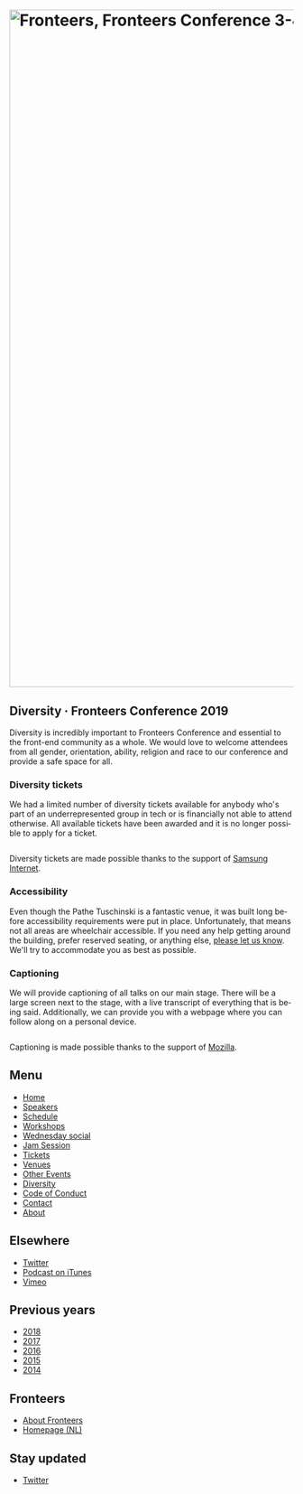 <!DOCTYPE html>
<!-- Handcrafted with ❤️, by Krijn -->
<html lang="nl">
 <head>
  <meta charset="utf-8">
  <title lang="en">Diversity · Fronteers Conference 2019 · Fronteers</title>
  <meta name="viewport" content="width=device-width,initial-scale=1">
  <link rel="stylesheet" href="/_css/fronteers.css?v=2023">
  <link rel="icon" href="/favicon.ico">
  <link rel="alternate" type="application/rss+xml" href="http://feeds.feedburner.com/FronteersWeblog" title="Fronteers weblog">
  <link rel="alternate" type="application/rss+xml" href="http://feeds.feedburner.com/FronteersWeblogLaatsteReacties" title="Fronteers weblog: laatste reacties">
  <link rel="alternate" type="application/rss+xml" href="http://feeds.feedburner.com/FronteersBijeenkomsten" title="Fronteers bijeenkomsten">
  <link rel="alternate" type="application/rss+xml" href="http://feeds.feedburner.com/FronteersVacaturebank" title="Fronteers vacaturebank">
  <link rel="alternate" type="application/rss+xml" href="http://feeds.feedburner.com/FronteersWorkshops" title="Fronteers workshops">
  <link rel="me" href="https://front-end.social/@fronteers">
  <link rel="alternate" type="application/rss+xml" href="http://feeds.feedburner.com/FronteersCongres" title="Fronteers conference">
  <link rel="shortlink" href="http://frnt.rs/p2310">
  <link rel="stylesheet" href="/_downloads/conference/2019/main.css?v4">
 </head>
 <body id="fronteers-nl" class="page-diversity">
  <div id="container">
   <div id="main">
    <h1><a href="/congres/2019"><img src="/_img/congres/2019/fronteersconf19.png" width="1200" alt="Fronteers, Fronteers Conference 3-4 October 2019 Amsterdam"></a></h1>
    <div class="section" lang="en">
     <h2>Diversity · Fronteers Conference 2019</h2>
     <p>Diversity is incredibly important to Fronteers Conference and essential to the front-end community as a whole. We would love to welcome attendees from all gender, orientation, ability, religion and race to our conference and provide a safe space for all.</p>
    </div>
    <div class="section odd" lang="en">
     <h3>Diversity tickets</h3>
     <p>We had a limited number of diversity tickets available for anybody who's part of an underrepresented group in tech or is financially not able to attend otherwise. All available tickets have been awarded and it is no longer possible to apply for a ticket.</p>
     <p class="figure sponsor"><img src="/_img/congres/2019/samsung-internet-logo.svg" loading="lazy" decoding="async" alt=""></p>
     <p>Diversity tickets are made possible thanks to the support of <a href="https://samsunginter.net">Samsung Internet</a>.</p>
    </div>
    <div class="section" lang="en">
     <h3>Accessibility</h3>
     <p>Even though the Pathe Tuschinski is a fantastic venue, it was built long before accessibility requirements were put in place. Unfortunately, that means not all areas are wheelchair accessible. If you need any help getting around the building, prefer reserved seating, or anything else, <a href="/congres/2019/contact">please let us know</a>. We'll try to accommodate you as best as possible.</p>
    </div>
    <div class="section odd" lang="en">
     <h3>Captioning</h3>
     <p>We will provide captioning of all talks on our main stage. There will be a large screen next to the stage, with a live transcript of everything that is being said. Additionally, we can provide you with a webpage where you can follow along on a personal device.</p>
     <p class="figure sponsor"><img src="/_img/congres/2019/mozilla-logo.svg" loading="lazy" decoding="async" alt=""></p>
     <p>Captioning is made possible thanks to the support of <a href="https://www.mozilla.org/">Mozilla</a>.</p>
    </div>
   </div>
   <div id="submenu">
    <div id="conference-menu" lang="en">
     <h2>Menu</h2>
     <ul>
      <li><a href="/congres/2019">Home</a></li>
      <li><a href="/congres/2019/speakers" title="Speakers · Fronteers Conference 2019">Speakers</a></li>
      <li><a href="/congres/2019/schedule" title="Schedule · Fronteers Conference 2019">Schedule</a></li>
      <li><a href="/congres/2019/workshops" title="Workshops · Fronteers Conference 2019">Workshops</a></li>
      <li><a href="/congres/2019/wednesday-social" title="Wednesday social · Fronteers Conference 2019">Wednesday social</a></li>
      <li><a href="/congres/2019/jam-session" title="Jam Session · Fronteers Conference 2019">Jam Session</a></li>
      <li><a href="/congres/2019/tickets" title="Tickets · Fronteers Conference 2019">Tickets</a></li>
      <li><a href="/congres/2019/venues" title="Venues · Fronteers Conference 2019">Venues</a></li>
      <li><a href="/congres/2019/other-events" title="Other Events · Fronteers Conference 2019">Other Events</a></li>
      <li class="current"><a href="/congres/2019/diversity" title="Diversity · Fronteers Conference 2019" class="current">Diversity</a></li>
      <li><a href="/congres/2019/code-of-conduct" title="Code of Conduct · Fronteers Conference 2019">Code of Conduct</a></li>
      <li><a href="/congres/2019/contact" title="Contact · Fronteers Conference 2019">Contact</a></li>
      <li><a href="/congres/2019/about" title="About · Fronteers Conference 2019">About</a></li>
     </ul>
    </div>
    <div lang="en">
     <h2>Elsewhere</h2>
     <ul>
      <li><a href="https://twitter.com/FronteersConf">Twitter</a></li>
      <li><a href="https://itunes.apple.com/nl/podcast/fronteers-videos/id1136212068?l=en">Podcast on iTunes</a></li>
      <li><a href="https://vimeo.com/fronteers/videos">Vimeo</a></li>
     </ul>
    </div>
    <div lang="en">
     <h2>Previous years</h2>
     <ul>
      <li><a href="/congres/2018">2018</a></li>
      <li><a href="/congres/2017">2017</a></li>
      <li><a href="/congres/2016">2016</a></li>
      <li><a href="/congres/2015">2015</a></li>
      <li><a href="/congres/2014">2014</a></li>
     </ul>
    </div>
    <div lang="en">
     <h2>Fronteers</h2>
     <ul>
      <li><a href="/about">About Fronteers</a></li>
      <li><a href="/">Homepage (NL)</a></li>
     </ul>
    </div>
    <div id="feeds" lang="en">
     <h2>Stay updated</h2>
     <ul>
      <li><a href="https://twitter.com/FronteersConf">Twitter</a></li>
     </ul>
    </div>
   </div>
  </div>
  <script src="/_downloads/conference/2019/main.js"></script>
 </body>
</html>
